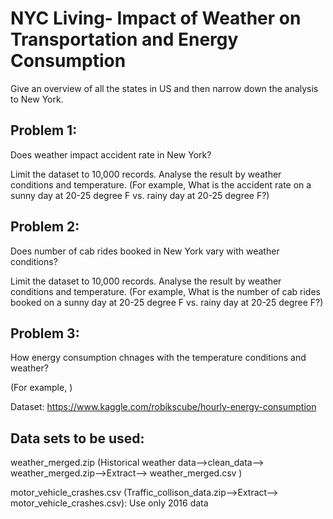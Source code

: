 # NYC Living- Impact of Weather on Transportation and Energy Consumption
 
Give an overview of all the states in US and then narrow down the analysis to New York.
 


## Problem 1: 


Does weather impact accident rate in New York?


Limit the dataset to 10,000 records. Analyse the result by weather conditions and temperature. (For example, What is the accident rate on a sunny day at 20-25 degree F vs. rainy day at 20-25 degree F?)


## Problem 2: 


Does number of cab rides booked in New York vary with weather conditions?


Limit the dataset to 10,000 records. Analyse the result by weather conditions and temperature. (For example, What is the number of cab rides booked on a sunny day at 20-25 degree F vs. rainy day at 20-25 degree F?)


## Problem 3:

How energy consumption chnages with the temperature conditions and weather?


(For example, )

Dataset: https://www.kaggle.com/robikscube/hourly-energy-consumption


## Data sets to be used: 


weather_merged.zip (Historical weather data-->clean_data--> weather_merged.zip-->Extract--> weather_merged.csv )


motor_vehicle_crashes.csv (Traffic_collison_data.zip-->Extract--> motor_vehicle_crashes.csv): Use only 2016 data
